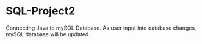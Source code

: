 # SQL-Project2
Connecting Java to mySQL Database. As user input into database changes, mySQL database will be updated.
